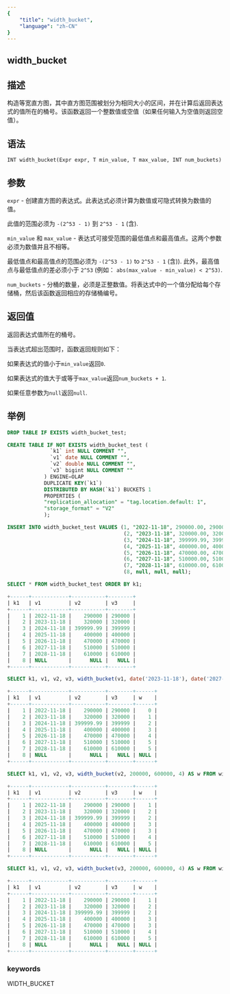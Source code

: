 ```yaml
---
{
    "title": "width_bucket",
    "language": "zh-CN"
}
---
```


<!-- 
Licensed to the Apache Software Foundation (ASF) under one
or more contributor license agreements.  See the NOTICE file
distributed with this work for additional information
regarding copyright ownership.  The ASF licenses this file
to you under the Apache License, Version 2.0 (the
"License"); you may not use this file except in compliance
with the License.  You may obtain a copy of the License at

  http://www.apache.org/licenses/LICENSE-2.0

Unless required by applicable law or agreed to in writing,
software distributed under the License is distributed on an
"AS IS" BASIS, WITHOUT WARRANTIES OR CONDITIONS OF ANY
KIND, either express or implied.  See the License for the
specific language governing permissions and limitations
under the License.
-->

## width_bucket

## 描述

构造等宽直方图，其中直方图范围被划分为相同大小的区间，并在计算后返回表达式的值所在的桶号。该函数返回一个整数值或空值（如果任何输入为空值则返回空值）。

## 语法

`INT width_bucket(Expr expr, T min_value, T max_value, INT num_buckets)`

## 参数
`expr` -
创建直方图的表达式。此表达式必须计算为数值或可隐式转换为数值的值。

此值的范围必须为 `-(2^53 - 1)` 到 `2^53 - 1` (含).

`min_value` 和 `max_value` - 
表达式可接受范围的最低值点和最高值点。这两个参数必须为数值并且不相等。

最低值点和最高值点的范围必须为 `-(2^53 - 1)` to `2^53 - 1` (含)). 此外，最高值点与最低值点的差必须小于 `2^53` (例如： `abs(max_value - min_value) < 2^53)`.

`num_buckets` - 
分桶的数量，必须是正整数值。将表达式中的一个值分配给每个存储桶，然后该函数返回相应的存储桶编号。

## 返回值
返回表达式值所在的桶号。

当表达式超出范围时，函数返回规则如下：

如果表达式的值小于`min_value`返回`0`.

如果表达式的值大于或等于`max_value`返回`num_buckets + 1`.

如果任意参数为`null`返回`null`.

## 举例

```sql
DROP TABLE IF EXISTS width_bucket_test;

CREATE TABLE IF NOT EXISTS width_bucket_test (
              `k1` int NULL COMMENT "",
              `v1` date NULL COMMENT "",
              `v2` double NULL COMMENT "",
              `v3` bigint NULL COMMENT ""
            ) ENGINE=OLAP
            DUPLICATE KEY(`k1`)
            DISTRIBUTED BY HASH(`k1`) BUCKETS 1
            PROPERTIES (
            "replication_allocation" = "tag.location.default: 1",
            "storage_format" = "V2"
            );

INSERT INTO width_bucket_test VALUES (1, "2022-11-18", 290000.00, 290000),
                                      (2, "2023-11-18", 320000.00, 320000),
                                      (3, "2024-11-18", 399999.99, 399999), 
                                      (4, "2025-11-18", 400000.00, 400000), 
                                      (5, "2026-11-18", 470000.00, 470000), 
                                      (6, "2027-11-18", 510000.00, 510000), 
                                      (7, "2028-11-18", 610000.00, 610000), 
                                      (8, null, null, null);

SELECT * FROM width_bucket_test ORDER BY k1;                                      

+------+------------+-----------+--------+
| k1   | v1         | v2        | v3     |
+------+------------+-----------+--------+
|    1 | 2022-11-18 |    290000 | 290000 |
|    2 | 2023-11-18 |    320000 | 320000 |
|    3 | 2024-11-18 | 399999.99 | 399999 |
|    4 | 2025-11-18 |    400000 | 400000 |
|    5 | 2026-11-18 |    470000 | 470000 |
|    6 | 2027-11-18 |    510000 | 510000 |
|    7 | 2028-11-18 |    610000 | 610000 |
|    8 | NULL       |      NULL |   NULL |
+------+------------+-----------+--------+

SELECT k1, v1, v2, v3, width_bucket(v1, date('2023-11-18'), date('2027-11-18'), 4) AS w FROM width_bucket_test ORDER BY k1;

+------+------------+-----------+--------+------+
| k1   | v1         | v2        | v3     | w    |
+------+------------+-----------+--------+------+
|    1 | 2022-11-18 |    290000 | 290000 |    0 |
|    2 | 2023-11-18 |    320000 | 320000 |    1 |
|    3 | 2024-11-18 | 399999.99 | 399999 |    2 |
|    4 | 2025-11-18 |    400000 | 400000 |    3 |
|    5 | 2026-11-18 |    470000 | 470000 |    4 |
|    6 | 2027-11-18 |    510000 | 510000 |    5 |
|    7 | 2028-11-18 |    610000 | 610000 |    5 |
|    8 | NULL       |      NULL |   NULL | NULL |
+------+------------+-----------+--------+------+

SELECT k1, v1, v2, v3, width_bucket(v2, 200000, 600000, 4) AS w FROM width_bucket_test ORDER BY k1;

+------+------------+-----------+--------+------+
| k1   | v1         | v2        | v3     | w    |
+------+------------+-----------+--------+------+
|    1 | 2022-11-18 |    290000 | 290000 |    1 |
|    2 | 2023-11-18 |    320000 | 320000 |    2 |
|    3 | 2024-11-18 | 399999.99 | 399999 |    2 |
|    4 | 2025-11-18 |    400000 | 400000 |    3 |
|    5 | 2026-11-18 |    470000 | 470000 |    3 |
|    6 | 2027-11-18 |    510000 | 510000 |    4 |
|    7 | 2028-11-18 |    610000 | 610000 |    5 |
|    8 | NULL       |      NULL |   NULL | NULL |
+------+------------+-----------+--------+------+

SELECT k1, v1, v2, v3, width_bucket(v3, 200000, 600000, 4) AS w FROM width_bucket_test ORDER BY k1;

+------+------------+-----------+--------+------+
| k1   | v1         | v2        | v3     | w    |
+------+------------+-----------+--------+------+
|    1 | 2022-11-18 |    290000 | 290000 |    1 |
|    2 | 2023-11-18 |    320000 | 320000 |    2 |
|    3 | 2024-11-18 | 399999.99 | 399999 |    2 |
|    4 | 2025-11-18 |    400000 | 400000 |    3 |
|    5 | 2026-11-18 |    470000 | 470000 |    3 |
|    6 | 2027-11-18 |    510000 | 510000 |    4 |
|    7 | 2028-11-18 |    610000 | 610000 |    5 |
|    8 | NULL       |      NULL |   NULL | NULL |
+------+------------+-----------+--------+------+

```
### keywords
WIDTH_BUCKET